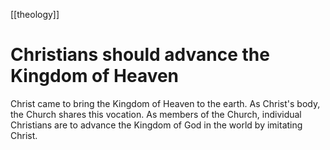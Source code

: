 [[theology]]

# Christians should advance the Kingdom of Heaven

Christ came to bring the Kingdom of Heaven to the earth. As Christ's body, the Church shares this vocation. As members of the Church, individual Christians are to advance the Kingdom of God in the world by imitating Christ.
